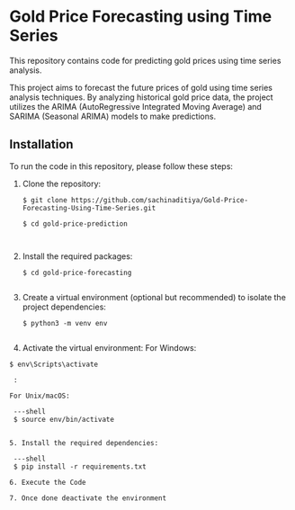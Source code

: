 # Gold Price Forecasting using Time Series

This repository contains code for predicting gold prices using time series analysis.

This project aims to forecast the future prices of gold using time series analysis techniques. By analyzing historical gold price data, the project utilizes the ARIMA (AutoRegressive Integrated Moving Average) and SARIMA (Seasonal ARIMA) models to make predictions.

## Installation

To run the code in this repository, please follow these steps:

1. Clone the repository:

   ```shell
   $ git clone https://github.com/sachinaditiya/Gold-Price-Forecasting-Using-Time-Series.git

   $ cd gold-price-prediction



2. Install the required packages:

   ```shell
   $ cd gold-price-forecasting


3. Create a virtual environment (optional but recommended) to isolate the project dependencies:

   ```shell
   $ python3 -m venv env


4. Activate the virtual environment:
For Windows:
 
 ```shell
 $ env\Scripts\activate
  
  :
  
 For Unix/macOS:
  
  ---shell
  $ source env/bin/activate


5. Install the required dependencies:

  ---shell
  $ pip install -r requirements.txt

6. Execute the Code 

7. Once done deactivate the environment






